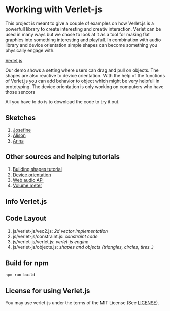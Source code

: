 Working with Verlet-js
=========

This project is meant to give a couple of examples on how Verlet.js is a powerfull library to create interesting and creativ interaction. Verlet can be used in many ways but we chose to look at it as a tool for making flat graphics into something interesting and playfull. In combination with audio library and device orientation simple shapes can become something you physically engage with. 

[Verlet.js](https://github.com/subprotocol/verlet-js)


Our demo shows a setting where users can drag and pull on objects. The shapes are also reactive to device orientation. With the help of the functions of Verlet.js you can add behavior to object which might be very helpfull in prototyping. The device orientation is only working on computers who have those sencors  

All you have to do is to download the code to try it out.

Sketches
--------

1. [Josefine](sketches/sketch-01/donkey.html)
2. [Alison](sketches/alisons_sketches/sketch2.html)
3. [Anna](sketches/sketchA.html)


Other sources and helping tutorials
--------
1. [Building shapes tutorial](https://www.sitepoint.com/an-introduction-to-verlet-js/)
2. [Device orientation](https://developers.google.com/web/fundamentals/native-hardware/device-orientation/)
3. [Web audio API](https://developer.mozilla.org/en-US/docs/Web/API/Web_Audio_API)
4. [Volume meter](https://github.com/cwilso/volume-meter/)



Info Verlet.js
-----------

Code Layout 
-----------
1. js/verlet-js/vec2.js: _2d vector implementation_
2. js/verlet-js/constraint.js: _constraint code_
3. js/verlet-js/verlet.js: _verlet-js engine_
4. js/verlet-js/objects.js: _shapes and objects (triangles, circles, tires..)_

Build for npm
-------------

``` js
npm run build
```

License for using Verlet.js
-------
You may use verlet-js under the terms of the MIT License (See [LICENSE](LICENSE)).

